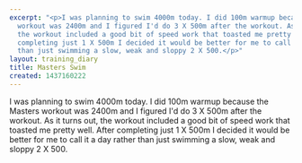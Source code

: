 ```yaml
---
excerpt: "<p>I was planning to swim 4000m today. I did 100m warmup because the Masters
  workout was 2400m and I figured I'd do 3 X 500m after the workout. As it turns out,
  the workout included a good bit of speed work that toasted me pretty well. After
  completing just 1 X 500m I decided it would be better for me to call it a day rather
  than just swimming a slow, weak and sloppy 2 X 500.</p>"
layout: training_diary
title: Masters Swim
created: 1437160222
---
```

<p>I was planning to swim 4000m today. I did 100m warmup because the Masters workout was 2400m and I figured I'd do 3 X 500m after the workout. As it turns out, the workout included a good bit of speed work that toasted me pretty well. After completing just 1 X 500m I decided it would be better for me to call it a day rather than just swimming a slow, weak and sloppy 2 X 500.</p>

